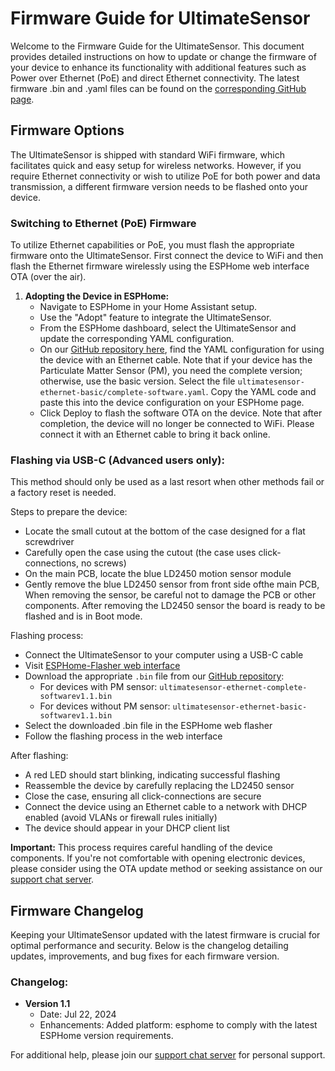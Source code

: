 # Firmware Guide for UltimateSensor

Welcome to the Firmware Guide for the UltimateSensor. This document provides detailed instructions on how to update or change the firmware of your device to enhance its functionality with additional features such as Power over Ethernet (PoE) and direct Ethernet connectivity. The latest firmware .bin and .yaml files can be found on the [corresponding GitHub page](https://github.com/smarthomeshop/ultimatesensor).

## Firmware Options

The UltimateSensor is shipped with standard WiFi firmware, which facilitates quick and easy setup for wireless networks. However, if you require Ethernet connectivity or wish to utilize PoE for both power and data transmission, a different firmware version needs to be flashed onto your device.

### Switching to Ethernet (PoE) Firmware

To utilize Ethernet capabilities or PoE, you must flash the appropriate firmware onto the UltimateSensor. First connect the device to WiFi and then flash the Ethernet firmware wirelessly using the ESPHome web interface OTA (over the air).

1. **Adopting the Device in ESPHome:**
   - Navigate to ESPHome in your Home Assistant setup.
   - Use the "Adopt" feature to integrate the UltimateSensor.
   - From the ESPHome dashboard, select the UltimateSensor and update the corresponding YAML configuration.
   - On our [GitHub repository here](https://github.com/smarthomeshop/ultimatesensor/tree/main/ultimatesensor-v1/), find the YAML configuration for using the device with an Ethernet cable. Note that if your device has the Particulate Matter Sensor (PM), you need the complete version; otherwise, use the basic version. Select the file `ultimatesensor-ethernet-basic/complete-software.yaml`. Copy the YAML code and paste this into the device configuration on your ESPHome page.
   - Click Deploy to flash the software OTA on the device. Note that after completion, the device will no longer be connected to WiFi. Please connect it with an Ethernet cable to bring it back online.

### Flashing via USB-C (Advanced users only):

This method should only be used as a last resort when other methods fail or a factory reset is needed.
   
Steps to prepare the device:
- Locate the small cutout at the bottom of the case designed for a flat screwdriver
- Carefully open the case using the cutout (the case uses click-connections, no screws)
- On the main PCB, locate the blue LD2450 motion sensor module
- Gently remove the blue LD2450 sensor from front side ofthe main PCB, When removing the sensor, be careful not to damage the PCB or other components. After removing the LD2450 sensor the board is ready to be flashed and is in Boot mode.

Flashing process:
- Connect the UltimateSensor to your computer using a USB-C cable
- Visit [ESPHome-Flasher web interface](https://web.esphome.io/?dashboard_install)
- Download the appropriate `.bin` file from our [GitHub repository](https://github.com/smarthomeshop/ultimatesensor/tree/main/ultimatesensor-v1/bin):
   * For devices with PM sensor: `ultimatesensor-ethernet-complete-softwarev1.1.bin`
   * For devices without PM sensor: `ultimatesensor-ethernet-basic-softwarev1.1.bin`
- Select the downloaded .bin file in the ESPHome web flasher
- Follow the flashing process in the web interface

After flashing:
- A red LED should start blinking, indicating successful flashing
- Reassemble the device by carefully replacing the LD2450 sensor
- Close the case, ensuring all click-connections are secure
- Connect the device using an Ethernet cable to a network with DHCP enabled (avoid VLANs or firewall rules initially)
- The device should appear in your DHCP client list

**Important:** This process requires careful handling of the device components. If you're not comfortable with opening electronic devices, please consider using the OTA update method or seeking assistance on our [support chat server](https://smarthomeshop.io/discord).

## Firmware Changelog

Keeping your UltimateSensor updated with the latest firmware is crucial for optimal performance and security. Below is the changelog detailing updates, improvements, and bug fixes for each firmware version.

### Changelog:

- **Version 1.1**
  - Date: Jul 22, 2024
  - Enhancements: Added platform: esphome to comply with the latest ESPHome version requirements.

For additional help, please join our [support chat server](https://smarthomeshop.io/discord) for personal support.